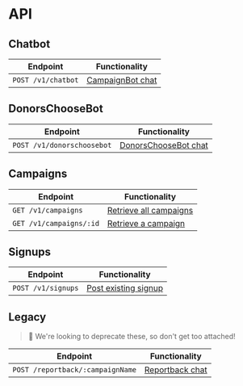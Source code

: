 # API


## Chatbot

Endpoint                                       | Functionality                                           
---------------------------------------------- | --------------------------------------------------------
`POST /v1/chatbot` | [CampaignBot chat](endpoints/chatbot.md)


## DonorsChooseBot

Endpoint                                       | Functionality                                           
---------------------------------------------- | --------------------------------------------------------
`POST /v1/donorschoosebot` | [DonorsChooseBot chat](endpoints/donorschoosebot.md)


## Campaigns

Endpoint                                       | Functionality                                           
---------------------------------------------- | --------------------------------------------------------
`GET /v1/campaigns` | [Retrieve all campaigns](endpoints/campaigns.md#retrieve-all-campaigns)
`GET /v1/campaigns/:id` | [Retrieve a campaign](endpoints/campaigns.md#retrieve-a-campaigns)


## Signups

Endpoint                                       | Functionality                                           
---------------------------------------------- | --------------------------------------------------------
`POST /v1/signups` | [Post existing signup](endpoints/signups.md)


## Legacy

> :memo: We're looking to deprecate these, so don't get too attached!

Endpoint                                       | Functionality                                           
---------------------------------------------- | --------------------------------------------------------
`POST /reportback/:campaignName` | [Reportback chat](https://github.com/DoSomething/gambit/wiki/API#reportback)
